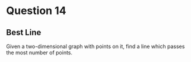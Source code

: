 # Question 14
## Best Line
Given a two-dimensional graph with points on it, find a line which passes the most number of points.
